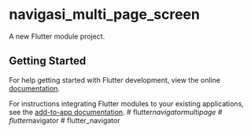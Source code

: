 # navigasi_multi_page_screen

A new Flutter module project.

## Getting Started

For help getting started with Flutter development, view the online
[documentation](https://flutter.dev/).

For instructions integrating Flutter modules to your existing applications,
see the [add-to-app documentation](https://flutter.dev/docs/development/add-to-app).
#   f l u t t e r _ n a v i g a t o r _ m u l t i _ p a g e  
 #   f l u t t e r _ n a v i g a t o r  
 #   f l u t t e r _ n a v i g a t o r  
 